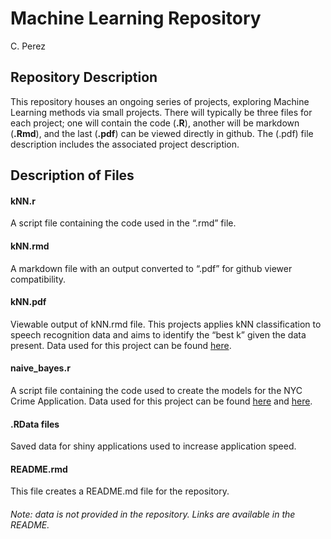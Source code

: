 Machine Learning Repository
================
C. Perez

## Repository Description

This repository houses an ongoing series of projects, exploring Machine
Learning methods via small projects. There will typically be three files
for each project; one will contain the code (**.R**), another will be
markdown (**.Rmd**), and the last (**.pdf**) can be viewed directly in
github. The (.pdf) file description includes the associated project
description.  

## Description of Files

#### kNN.r

A script file containing the code used in the “.rmd” file.

#### kNN.rmd

A markdown file with an output converted to “.pdf” for github viewer
compatibility.

#### kNN.pdf

Viewable output of kNN.rmd file. This projects applies kNN
classification to speech recognition data and aims to identify the “best
k” given the data present. Data used for this project can be found
[here](https://archive.ics.uci.edu/ml/datasets/Speaker+Accent+Recognition).

#### naive\_bayes.r

A script file containing the code used to create the models for the NYC
Crime Application. Data used for this project can be found
[here](https://data.cityofnewyork.us/Public-Safety/NYPD-Complaint-Data-Historic/qgea-i56i)
and
[here](https://data.cityofnewyork.us/Public-Safety/NYPD-Complaint-Data-Current-Year-To-Date-/5uac-w243).

#### .RData files

Saved data for shiny applications used to increase application speed.

#### README.rmd

This file creates a README.md file for the repository.

###### Note: data is not provided in the repository. Links are available in the README.
